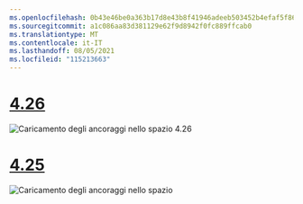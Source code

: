 ```yaml
---
ms.openlocfilehash: 0b43e46be0a363b17d8e43b8f41946adeeb503452b4efaf5f86031b63ee4d5f9
ms.sourcegitcommit: a1c086aa83d381129e62f9d8942f0fc889ffcab0
ms.translationtype: MT
ms.contentlocale: it-IT
ms.lasthandoff: 08/05/2021
ms.locfileid: "115213663"
---
```

# <a name="426"></a>[4.26](#tab/426)

![Caricamento degli ancoraggi nello spazio 4.26](../images/local-spatial-anchors-img-03.png)

# <a name="425"></a>[4.25](#tab/425)

![Caricamento degli ancoraggi nello spazio](../images/unreal-spatialanchors-load.PNG)
